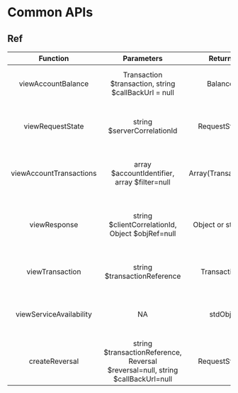 # Common APIs

## Ref

|        Function         |                                   Parameters                                    |       Return       |                             Description                             |
| :---------------------: | :-----------------------------------------------------------------------------: | :----------------: | :-----------------------------------------------------------------: |
|   viewAccountBalance    |              Transaction $transaction, string $callBackUrl = null               |      Balance       |           Returns the balances for the specified account.           |
|    viewRequestState     |                           string $serverCorrelationId                           |    RequestState    | Retrieves the state of a request for a given Server Correlation Id. |
| viewAccountTransactions |                  array $accountIdentifier, array $filter=null                   | Array(Transaction) |         Returns a set of transactions for a given account.          |
|      viewResponse       |                string $clientCorrelationId, Object $objRef=null                 |  Object or stdObj  | Retrieves a representation of the resource assuming that it exists. |
|     viewTransaction     |                          string $transactionReference                           |    Transaction     |             Get transaction object using reference id.              |
| viewServiceAvailability |                                       NA                                        |       stdObj       | To determine the availability of the service from the API provider. |
|     createReversal      | string $transactionReference, Reversal $reversal=null, string $callBackUrl=null |    RequestState    |       To reverse a merchant transaction in failure scenarios.       |
